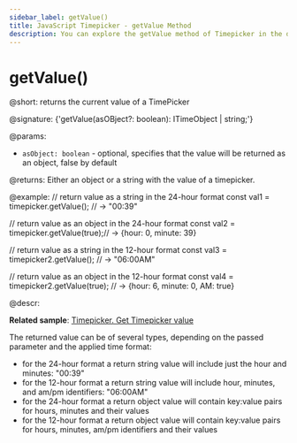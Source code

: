 ```yaml
---
sidebar_label: getValue()
title: JavaScript Timepicker - getValue Method 
description: You can explore the getValue method of Timepicker in the documentation of the DHTMLX JavaScript UI library. Browse developer guides and API reference, try out code examples and live demos, and download a free 30-day evaluation version of DHTMLX Suite.
---
```


# getValue()

@short: returns the current value of a TimePicker

@signature: {'getValue(asOBject?: boolean): ITimeObject | string;'}

@params:
- `asObject: boolean` - optional, specifies that the value will be returned as an object, false by default

@returns:
Either an object or a string with the value of a timepicker.

@example:
// return value as a string in the 24-hour format
const val1 = timepicker.getValue(); // -> "00:39" 

// return value as an object in the 24-hour format
const val2 = timepicker.getValue(true);// -> {hour: 0, minute: 39}

// return value as a string in the 12-hour format
const val3 = timepicker2.getValue(); // -> "06:00AM"

// return value as an object in the 12-hour format
const val4 = timepicker2.getValue(true); // -> {hour: 6, minute: 0, AM: true}

@descr:

**Related sample**: [Timepicker. Get Timepicker value](https://snippet.dhtmlx.com/k4atpgnd)

The returned value can be of several types, depending on the passed parameter and the applied time format:

- for the 24-hour format a return string value will include just the hour and minutes: "00:39"
- for the 12-hour format a return string value will include hour, minutes, and am/pm identifiers: "06:00AM"
- for the 24-hour format a return object value will contain key:value pairs for hours, minutes and their values
- for the 12-hour format a return object value will contain key:value pairs for hours, minutes, am/pm identifiers and their values

[comment]: # (@relatedapi: timepicker/api/timepicker_setvalue_method.md)

[comment]: # (@related: timepicker/usage.md#setting-value)
